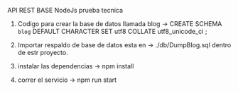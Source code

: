 API REST BASE NodeJs prueba tecnica

1. Codigo para crear la base de datos llamada blog
-> CREATE SCHEMA `blog` DEFAULT CHARACTER SET utf8 COLLATE utf8_unicode_ci ;

2. Importar respaldo de base de datos esta en
->    ./db/DumpBlog.sql
dentro de estr proyecto.

3. instalar las dependencias 
-> npm install

4. correr el servicio 
-> npm run start


